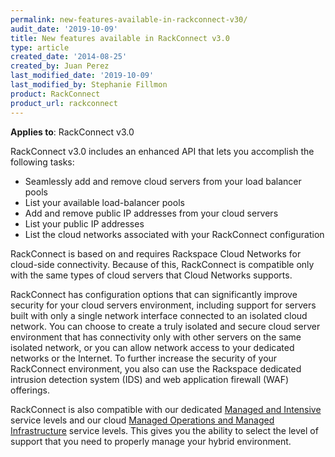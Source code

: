 ```yaml
---
permalink: new-features-available-in-rackconnect-v30/
audit_date: '2019-10-09'
title: New features available in RackConnect v3.0
type: article
created_date: '2014-08-25'
created_by: Juan Perez
last_modified_date: '2019-10-09'
last_modified_by: Stephanie Fillmon
product: RackConnect
product_url: rackconnect
---
```


**Applies to**: RackConnect v3.0

RackConnect v3.0 includes an enhanced API that lets you accomplish the
following tasks:

-   Seamlessly add and remove cloud servers from your load balancer
    pools
-   List your available load-balancer pools
-   Add and remove public IP addresses from your cloud servers
-   List your public IP addresses
-   List the cloud networks associated with your RackConnect
    configuration

RackConnect is based on and requires Rackspace Cloud Networks for
cloud-side connectivity. Because of this, RackConnect is compatible only
with the same types of cloud servers that Cloud Networks supports.

RackConnect has configuration options that can significantly improve security
for your cloud servers environment, including support for servers built
with only a single network interface connected to an isolated cloud
network. You can choose to create a truly isolated and secure cloud
server environment that has connectivity only with other servers on the
same isolated network, or you can allow network access to your dedicated
networks or the Internet. To further increase the security of your
RackConnect environment, you also can use the Rackspace
dedicated intrusion detection system (IDS) and web application firewall
(WAF) offerings.

RackConnect is also compatible with our dedicated [Managed and
Intensive](https://www.rackspace.com/dedicated-servers/service-levels) service
levels and our cloud [Managed Operations and Managed
Infrastructure](https://www.rackspace.com/cloud/compare-service-levels) service levels.
This gives you the ability to select the level of support that
you need to properly manage your hybrid environment.
